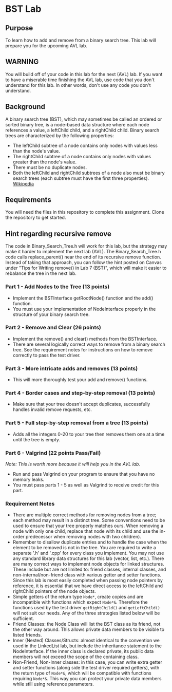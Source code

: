 # BST Lab

## Purpose
To learn how to add and remove from a binary search tree. This lab will prepare you for the upcoming AVL lab.

## WARNING
You will build off of your code in this lab for the next (AVL) lab.  If you want to have a miserable time finishing the AVL lab, use code that you don't understand for this lab.  In other words, don't use any code you don't understand.

## Background
A binary search tree (BST), which may sometimes be called an ordered or sorted binary tree, is a node-based data structure where each node references a value, a leftChild child, and a rightChild child. Binary search trees are characterized by the following properties:

* The leftChild subtree of a node contains only nodes with values less than the node's value.
* The rightChild subtree of a node contains only nodes with values greater than the node's value.
* There must be no duplicate nodes.
* Both the leftChild and rightChild subtrees of a node also must be binary search trees (each subtree must have the first three properties). [Wikipedia](https://en.wikipedia.org/wiki/Binary_search_tree)

## Requirements
You will need the files in this repository to complete this assignment.  Clone the repository to get started.

## Hint regarding recursive remove
The code in Binary_Search_Tree.h will work for this lab, but the strategy may make it harder to implement the next lab (AVL).  The Binary_Search_Tree.h code calls replace_parent() near the end of its recursive remove function. Instead of taking that approach, you can follow the hint posted on Canvas under "Tips for Writing remove() in Lab 7 (BST)", which will make it easier to rebalance the tree in the next lab.

### Part 1 - Add Nodes to the Tree (13 points)
* Implement the BSTInterface getRootNode() function and the add() function.
* You must use your implementation of NodeInterface properly in the structure of your binary search tree.

### Part 2 - Remove and Clear (26 points)
* Implement the remove() and clear() methods from the BSTInterface.
* There are several logically correct ways to remove from a binary search tree. See the requirement notes for instructions on how to remove correctly to pass the test driver.

### Part 3 - More intricate adds and removes (13 points)
* This will more thoroughly test your add and remove() functions.

### Part 4 - Border cases and step-by-step removal (13 points)
* Make sure that your tree doesn't accept duplicates, successfully handles invalid remove requests, etc.

### Part 5 - Full step-by-step removal from a tree (13 points)
* Adds all the integers 0-20 to your tree then removes them one at a time until the tree is empty.

### Part 6 - Valgrind  (22 points Pass/Fail)
*Note: This is worth more because it will help you in the AVL lab.*
* Run and pass Valgrind on your program to ensure that you have no memory leaks.
* You must pass parts 1 - 5 as well as Valgrind to receive credit for this part.

### Requirement Notes
* There are multiple correct methods for removing nodes from a tree; each method may result in a distinct tree. Some conventions need to be used to ensure that your tree properly matches ours. When removing a node with only one child, replace that node with its child and use the in-order predecessor when removing nodes with two children).
* Remember to disallow duplicate entries and to handle the case when the element to be removed is not in the tree.
You are required to write a separate '.h' and '.cpp' for every class you implement.
You may not use any standard library data structures for this lab (vector, list, etc.).
There are many correct ways to implement node objects for linked structures. These include but are not limited to: friend classes, internal classes, and non-internal/non-friend class with various getter and setter functions.  Since this lab is most easily completed when passing node pointers by reference, it is essential that we have direct access to the leftChild and rightChild pointers of the node objects.
* Simple getters of the return type `Node*`, create copies and are incompatible with functions which expect `Node*&`. Therefore the functions used by the test driver `getRightChild()` and `getLeftChild()` will not suit our needs. Any of the three strategies listed below will be sufficient.
* Friend Classes: the Node Class will list the BST class as its friend, not the other way around. This allows private data members to be visible to listed friends.
* Inner (Nested) Classes/Structs: almost identical to the convention we used in the LinkedList lab, but include the inheritance statement to the NodeInterface.  If the inner class is declared private, its public data members will not exceed the scope of the containing class. 
* Non-Friend, Non-Inner classes: in this case, you can write extra getter and setter functions (along side the test driver required getters), with the return type of `Node*&`, which will be compatible with functions requiring `Node*&`. This way you can protect your private data members while still using reference parameters.
